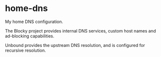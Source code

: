 # home-dns

My home DNS configuration.

The Blocky project provides internal DNS services, custom host names and ad-blocking capabilities.

Unbound provides the upstream DNS resolution, and is configured for recursive resolution.
